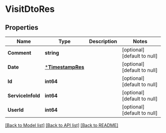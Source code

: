 # VisitDtoRes

## Properties
Name | Type | Description | Notes
------------ | ------------- | ------------- | -------------
**Comment** | **string** |  | [optional] [default to null]
**Date** | [***TimestampRes**](TimestampRes.md) |  | [optional] [default to null]
**Id** | **int64** |  | [optional] [default to null]
**ServiceInfoId** | **int64** |  | [optional] [default to null]
**UserId** | **int64** |  | [optional] [default to null]

[[Back to Model list]](../README.md#documentation-for-models) [[Back to API list]](../README.md#documentation-for-api-endpoints) [[Back to README]](../README.md)


